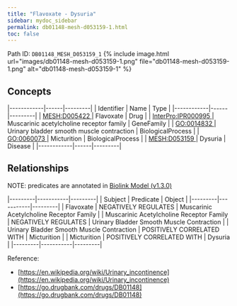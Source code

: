 ```yaml
---
title: "Flavoxate - Dysuria"
sidebar: mydoc_sidebar
permalink: db01148-mesh-d053159-1.html
toc: false 
---
```



Path ID: `DB01148_MESH_D053159_1`
{% include image.html url="images/db01148-mesh-d053159-1.png" file="db01148-mesh-d053159-1.png" alt="db01148-mesh-d053159-1" %}

## Concepts

|------------|------|---------|
| Identifier | Name | Type    |
|------------|------|---------|
| <a href="https://identifiers.org/MESH:D005422">MESH:D005422 </a> | Flavoxate | Drug |
| <a href="https://identifiers.org/InterPro:IPR000995">InterPro:IPR000995 </a> | Muscarinic acetylcholine receptor family | GeneFamily |
| <a href="https://identifiers.org/GO:0014832">GO:0014832 </a> | Urinary bladder smooth muscle contraction | BiologicalProcess |
| <a href="https://identifiers.org/GO:0060073">GO:0060073 </a> | Micturition | BiologicalProcess |
| <a href="https://identifiers.org/MESH:D053159">MESH:D053159 </a> | Dysuria | Disease |
|------------|------|---------|

## Relationships


NOTE: predicates are annotated in <a href="https://github.com/biolink/biolink-model/releases/tag/v1.3.0">Biolink Model (v1.3.0)</a>

|---------|-----------|---------|
| Subject | Predicate | Object  |
|---------|-----------|---------|
| Flavoxate | NEGATIVELY REGULATES | Muscarinic Acetylcholine Receptor Family |
| Muscarinic Acetylcholine Receptor Family | NEGATIVELY REGULATES | Urinary Bladder Smooth Muscle Contraction |
| Urinary Bladder Smooth Muscle Contraction | POSITIVELY CORRELATED WITH | Micturition |
| Micturition | POSITIVELY CORRELATED WITH | Dysuria |
|---------|-----------|---------|

Reference: 
  - [https://en.wikipedia.org/wiki/Urinary_incontinence](https://en.wikipedia.org/wiki/Urinary_incontinence)
  - [https://go.drugbank.com/drugs/DB01148](https://go.drugbank.com/drugs/DB01148)
